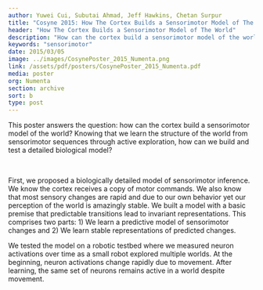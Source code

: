 ```yaml
---
author: Yuwei Cui, Subutai Ahmad, Jeff Hawkins, Chetan Surpur
title: "Cosyne 2015: How The Cortex Builds a Sensorimotor Model of The World"
header: "How The Cortex Builds a Sensorimotor Model of The World"
description: "How can the cortex build a sensorimotor model of the world? First, we propose a biologically detailed model of sensorimotor inference. Then, we build a model with a premise that predictable transitions lead to invariant representations. We then tested the model, measuring neuron activations over time."
keywords: "sensorimotor"
date: 2015/03/05
image: ../images/CosynePoster_2015_Numenta.png
link: /assets/pdf/posters/CosynePoster_2015_Numenta.pdf
media: poster
org: Numenta
section: archive
sort: b
type: post
---
```


This poster answers the question: how can the cortex build a sensorimotor model of the world? Knowing that we learn the structure of the world from sensorimotor sequences through active exploration, how can we build and test a detailed biological model?

<br />

First, we proposed a biologically detailed model of sensorimotor inference. We know the cortex receives a copy of motor commands. We also know that most sensory changes are rapid and due to our own behavior yet our perception of the world is amazingly stable.
We built a model with a basic premise that predictable transitions lead to invariant representations. This comprises two parts: 1) We learn a predictive model of sensorimotor changes and 2) We learn stable representations of predicted changes.

We tested the model on a robotic testbed where we measured neuron activations over time as a small robot explored multiple worlds. At the beginning, neuron activations change rapidly due to movement. After learning, the same set of neurons remains active in a world despite movement.
